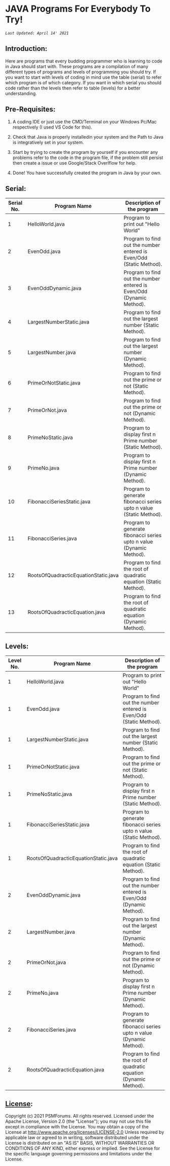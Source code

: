 # JAVA Programs For Everybody To Try!

_`Last Updated: April 14' 2021`_

## Introduction:

Here are programs that every budding programmer who is learning to code in Java should start with. 
These programs are a compilation of many different types of programs and levels of programming you should try.
If you want to start with levels of coding in mind use the table (serial)  to refer which program is of which category.
If you want in which serial you should code rather than the levels then refer to table (levels) for a better understanding.

## Pre-Requisites:

1. A coding IDE or just use the CMD/Terminal on your Windows Pc/Mac respectively (I used VS Code for this).

2. Check that Java is properly installedin your system and the Path to Java is integratively set in your system.

3. Start by trying to create the program by yourself if you encounter any problems refer to the code in the program file, 
if the problem still persist then create a issue or use Google/Stack Overlflow for help.

4. Done! You have successfully created the program in Java by your own.

## Serial:

|Serial No.|Program Name|Description of the program|
|----------|------------|--------------------------|
|1        | HelloWorld.java | Program to print out "Hello World" |
|2        | EvenOdd.java | Program to find out the number entered is Even/Odd (Static Method). |
|3        | EvenOddDynamic.java | Program to find out the number entered is Even/Odd (Dynamic Method). |
|4        | LargestNumberStatic.java | Program to find out the largest number (Static Method). |
|5        | LargestNumber.java | Program to find out the largest number (Dynamic Method). |
|6        | PrimeOrNotStatic.java | Program to find out the prime or not (Static Method). |
|7        | PrimeOrNot.java | Program to find out the prime or not (Dynamic Method). |
|8        | PrimeNoStatic.java | Program to display first n Prime number (Static Method). |
|9        | PrimeNo.java | Program to display first n Prime number (Dynamic Method). |
|10       | FibonacciSeriesStatic.java | Program to generate fibonacci series upto n value (Static Method). |
|11       | FibonacciSeries.java | Program to generate fibonacci series upto n value (Dynamic Method). |
|12       | RootsOfQuadracticEquationStatic.java | Program to find the root of quadratic equation (Static Method). |
|13       | RootsOfQuadracticEquation.java | Program to find the root of quadratic equation (Dynamic Method). |


## Levels:

|Level No.|Program Name|Description of the program|
|----------|------------|--------------------------|
|1        | HelloWorld.java | Program to print out "Hello World" |
|1        | EvenOdd.java | Program to find out the number entered is Even/Odd (Static Method). |
|1        | LargestNumberStatic.java | Program to find out the largest number (Static Method). |
|1        | PrimeOrNotStatic.java | Program to find out the prime or not (Static Method). |
|1        | PrimeNoStatic.java | Program to display first n Prime number (Static Method). |
|1        | FibonacciSeriesStatic.java | Program to generate fibonacci series upto n value (Static Method). |
|1        | RootsOfQuadracticEquationStatic.java | Program to find the root of quadratic equation (Static Method). |
|2        | EvenOddDynamic.java | Program to find out the number entered is Even/Odd (Dynamic Method). |
|2        | LargestNumber.java | Program to find out the largest number (Dynamic Method). |
|2        | PrimeOrNot.java | Program to find out the prime or not (Dynamic Method). |
|2        | PrimeNo.java | Program to display first n Prime number (Dynamic Method). |
|2        | FibonacciSeries.java | Program to generate fibonacci series upto n value (Dynamic Method). |
|2        | RootsOfQuadracticEquation.java | Program to find the root of quadratic equation (Dynamic Method). |

## [License](https://github.com/psavarmattas/Java-Projects/blob/master/LICENSE):

Copyright (c) 2021 PSMForums. All rights reserved. Licensed under the Apache License, Version 2.0 (the "License"); you may not use this file except in compliance with the License. You may obtain a copy of the License at http://www.apache.org/licenses/LICENSE-2.0 Unless required by applicable law or agreed to in writing, software distributed under the License is distributed on an "AS IS" BASIS, WITHOUT WARRANTIES OR CONDITIONS OF ANY KIND, either express or implied. See the License for the specific language governing permissions and limitations under the License.